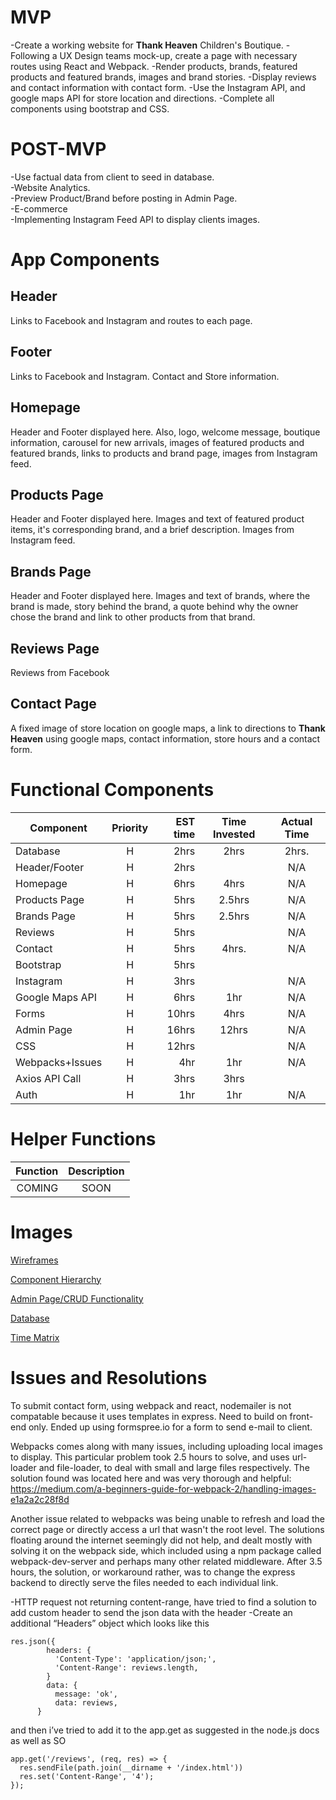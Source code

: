 # MVP
-Create a working website for **Thank Heaven** Children's Boutique. 
-Following a UX Design teams mock-up, create a page with necessary routes using React and Webpack. 
-Render products, brands, featured products and featured brands, images and brand stories. 
-Display reviews and contact information with contact form. 
-Use the Instagram API, and google maps API for store location and directions. 
-Complete all components using bootstrap and CSS.

# POST-MVP

-Use factual data from client to seed in database.   
-Website Analytics.  
-Preview Product/Brand before posting in Admin Page.  
-E-commerce   
-Implementing Instagram Feed API to display clients images.  

# App Components
## Header
Links to Facebook and Instagram and routes to each page.
## Footer
Links to Facebook and Instagram. Contact and Store information.
## Homepage
Header and Footer displayed here. Also, logo, welcome message, boutique information, carousel for new arrivals, images of featured products and featured brands, links to products and brand page, images from Instagram feed.
## Products Page
Header and Footer displayed here. Images and text of featured product items, it's corresponding brand, and a brief description. Images from Instagram feed.
## Brands Page
Header and Footer displayed here. Images and text of brands, where the brand is made, story behind the brand, a quote behind why the owner chose the brand and link to other products from that brand.
## Reviews Page
Reviews from Facebook
## Contact Page
A fixed image of store location on google maps, a link to directions to **Thank Heaven** using google maps, contact information, store hours and a contact form.

# Functional Components
|Component|Priority|EST time|Time Invested|Actual Time|
|---------|:------:|-------:|:-----------:|:---------:|
|Database | H   |2hrs    |  2hrs    |   2hrs.     |
|Header/Footer| H | 2hrs   |         |   N/A     |
|Homepage |  H  |   6hrs|  4hrs  |   N/A        |
|Products Page|  H  |   5hrs|     2.5hrs| N/A      |
|Brands Page|   H   |   5hrs|  2.5hrs| N/A    |
|Reviews    |   H   |   5hrs|         |    N/A    |
|Contact    |   H    |   5hrs|  4hrs. |  N/A  |
|Bootstrap| H       | 5hrs|    |        | N/A     |
|Instagram| H       |   3hrs|       |      N/A   |
|Google Maps API|H| 6hrs   | 1hr  |  N/A    |
|Forms      |   H       | 10hrs|    4hrs   |   N/A   |
|Admin Page|    H    |16hrs  |  12hrs |    N/A     |
|CSS         |  H |12hrs |      |     N/A    |
|Webpacks+Issues  |   H       | 4hr   |  1hr  | N/A    |
|Axios API Call |  H   | 3hrs   | 3hrs |  
|Auth       | H  | 1hr  |  1hr  |  N/A    |



# Helper Functions
|Function|Description|
|-------:|:---------:|
|COMING  | SOON|


# Images
[Wireframes](http://res.cloudinary.com/jkarlin929/image/upload/v1517495773/THWireframes_jshjld.jpg)

[Component Hierarchy](http://res.cloudinary.com/jkarlin929/image/upload/v1517495768/THTree_ctmn6k.jpg)

[Admin Page/CRUD Functionality](http://res.cloudinary.com/jkarlin929/image/upload/v1517495751/THAdmin_yd4nfg.jpg)

[Database](http://res.cloudinary.com/jkarlin929/image/upload/v1517495757/THDB_anehmc.jpg)

[Time Matrix](http://res.cloudinary.com/jkarlin929/image/upload/v1517495763/THTimeMatrix_v4is4p.jpg)


# Issues and Resolutions
To submit contact form, using webpack and react, nodemailer is not compatable because it uses templates in express. Need to build on front-end only. Ended up using formspree.io for a form to send e-mail to client.

Webpacks comes along with many issues, including uploading local images to display. This particular problem took 2.5 hours to solve, and uses url-loader and file-loader, to deal with small and large files respectively. The solution found was located here and was very thorough and helpful: https://medium.com/a-beginners-guide-for-webpack-2/handling-images-e1a2a2c28f8d

Another issue related to webpacks was being unable to refresh and load the correct page or directly access a url that wasn't the root level. The solutions floating around the internet seemingly did not help, and dealt mostly with solving it on the webpack side, which included using a npm package called webpack-dev-server and perhaps many other related middleware. After 3.5 hours, the solution, or workaround rather, was to change the express backend to directly serve the files needed to each individual link.

-HTTP request not returning content-range, have tried to find a solution to add custom header to send the json data with the header
-Create an additional “Headers” object which looks like this

```
res.json({
        headers: {
          'Content-Type': 'application/json;',
          'Content-Range': reviews.length,
        }
        data: {
          message: 'ok',
          data: reviews,
      }
```

and then i’ve tried to add it to the app.get as suggested in the node.js docs as well as SO
```
app.get('/reviews', (req, res) => {
  res.sendFile(path.join(__dirname + '/index.html'))
  res.set('Content-Range', '4');
});
```